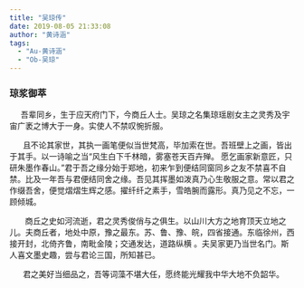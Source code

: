 ```yaml
---
title: "吴琼传"
date: 2019-08-05 21:33:08
author: "黄诗涵"
tags: 
  - "Au-黄诗涵"
  - "Ob-吴琼"
---
```



<h3>琼浆御萃<br /></h3>&nbsp; &nbsp; &nbsp;吾辈同乡，生于应天府门下，今商丘人士。吴琼之名集琼瑶剧女主之灵秀及宇宙广袤之博大于一身。实使人不禁叹惋折服。
<p>&nbsp; &nbsp; &nbsp; 且不论其家世，其执一画笔便似当世梵高，毕加索在世。吾班壁上之画，皆出于其手。以一诗喻之当&ldquo;风生白下千林暗，雾塞苍天百卉殚。 愿乞画家新意匠，只研朱墨作春山。&rdquo;君于吾之缘分始于郑地，初来乍到便结同窗同乡之友不禁喜不自禁。比及一年吾与君便结同舍之缘。吾见其挥墨如泼真乃心生敬服之意。常以君之作缀吾舍，便觉熠熠生辉之感。擢纤纤之素手，雪皓腕而露形。真乃见之不忘，一顾倾城。</p>
<p>&nbsp; &nbsp; &nbsp; &nbsp;商丘之史如河流逝，君之灵秀俊俏与之俱生。以山川大方之地育顶天立地之儿。夫商丘者，地处中原，豫之最东。苏、鲁、豫、皖，四省接通。东临徐州，西接开封，北倚齐鲁，南毗金陵；交通发达，道路纵横&nbsp;。夫吴家更乃当世名门。斯人喜文墨史趣，尝与君论三国，所知甚已。&nbsp;&nbsp;&nbsp;</p>
<p>&nbsp; &nbsp; &nbsp; 君之美好当细品之，吾等词藻不堪大任，愿终能光耀我中华大地不负韶华。</p>
<p>&nbsp;</p>
<p>&nbsp;</p>